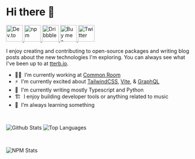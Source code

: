 # Hi there 👋

<!--
**tterb/tterb** is a ✨ _special_ ✨ repository because its `README.md` (this file) appears on your GitHub profile.

Here are some ideas to get you started:

- 🔭 I’m currently working on ...
- 🌱 I’m currently learning ...
- 👯 I’m looking to collaborate on ...
- 🤔 I’m looking for help with ...
- 💬 Ask me about ...
- 📫 How to reach me: ...
- 😄 Pronouns: ...
- ⚡ Fun fact: ...
-->

<p align="left">
  <a href="https://dev.to/tterb">
    <img src="https://user-images.githubusercontent.com/16360374/87501757-be259100-c614-11ea-854d-77405a469ca2.png" alt="Dev.to" height="45" />
  </a>
  <a href="https://www.npmjs.com/~tterb">
    <img src="https://user-images.githubusercontent.com/16360374/87503303-b5cf5500-c618-11ea-836e-065bbc221a12.png" alt="npm" height="45" />
  </a>
  <a href="https://dribbble.com/tterb">
    <img src="https://user-images.githubusercontent.com/16360374/87503301-b536be80-c618-11ea-8c99-45cce807ce83.png" alt="Dribbble" height="45" />
  </a>
  <a href="https://www.buymeacoffee.com/kBZ9V2w8h">
    <img src="https://user-images.githubusercontent.com/16360374/87501619-60914480-c614-11ea-8c13-a8a5129e7448.png" alt="Buy me a coffee" height="45" />
  </a>
  <a href="https://twitter.com/tttterb">
    <img src="https://user-images.githubusercontent.com/16360374/87503304-b5cf5500-c618-11ea-88ad-eebb40f570b2.png" alt="Twitter" height="45" />
  </a>
</p>

I enjoy creating and contributing to open-source packages and writing blog posts about the new technologies I'm exploring. You can always see what I've been up to at [tterb.io](https://tterb.io).

- 👨‍💻  &nbsp;I’m currently working at [Common Room](https://www.commonroom.io/)
- ⚡️ &nbsp;I'm currently excited about [TailwindCSS](https://tailwindcss.com/), [Vite](https://vitejs.dev/), & [GraphQL](https://graphql.org/)
- :pencil: &nbsp;I'm currently writing mostly Typescript and Python
- 🏗️  &nbsp;I enjoy building developer tools or anything related to music
- 🌱  &nbsp;I’m always learning something

<br />

<!-- ![Profile views](https://gpvc.arturio.dev/tterb)
![NPM Stats](https://img.shields.io/endpoint?url=https%3A%2F%2Fraw.githubusercontent.com%2Ftterb%2Fgithub-readme-npm-downloads%2Fmaster%2Fstats.json)
[![PyPI download total](https://img.shields.io/pypi/dm/yt2mp3.svg?color=green&label=pypi)](https://pypi.python.org/pypi/yt2mp3/) -->

<p align="left">
  <img align="top" src="https://github-readme-stats.vercel.app/api?username=tterb&theme=dark&show_icons=true&hide_title=false&include_all_commits=true&count_private=true&hide=[%22contribs%22]" alt="Github Stats" />
  <img align="top" src="https://github-readme-stats.vercel.app/api/top-langs/?username=tterb&theme=dark&langs_count=9b&hide=css&layout=compact" alt="Top Languages" />
</p>

<br />

<p align="left">
  <img src="https://img.shields.io/endpoint?url=https%3A%2F%2Fraw.githubusercontent.com%2Ftterb%2Fgithub-readme-npm-downloads%2Fmaster%2Fstats.json" alt="NPM Stats" />
</p>
